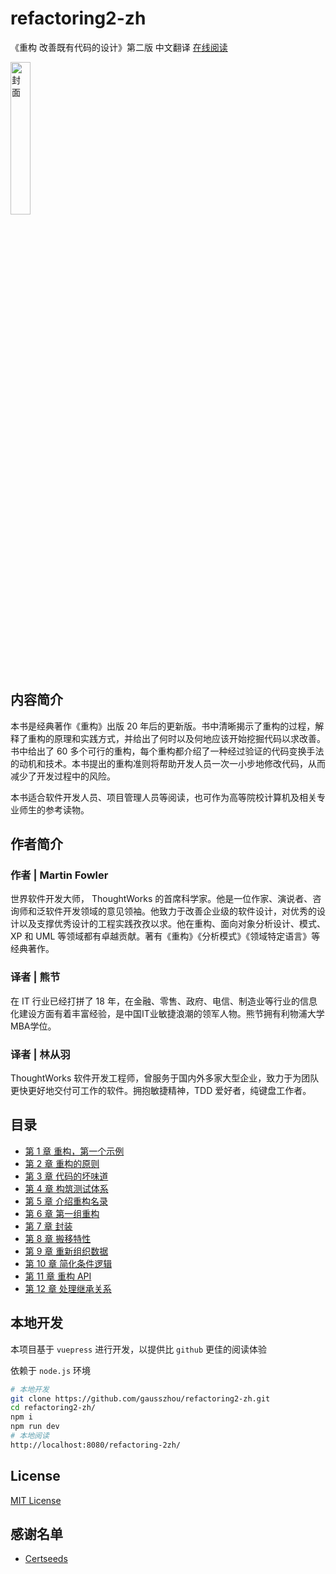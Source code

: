 # refactoring2-zh

《重构 改善既有代码的设计》第二版 中文翻译 [在线阅读](http://gausszhou.github.io/refactoring2-zh/)

<img src="./docs/cover.jpg" alt="封面" width="25%" />

## 内容简介

本书是经典著作《重构》出版 20 年后的更新版。书中清晰揭示了重构的过程，解释了重构的原理和实践方式，并给出了何时以及何地应该开始挖掘代码以求改善。书中给出了 60 多个可行的重构，每个重构都介绍了一种经过验证的代码变换手法的动机和技术。本书提出的重构准则将帮助开发人员一次一小步地修改代码，从而减少了开发过程中的风险。

本书适合软件开发人员、项目管理人员等阅读，也可作为高等院校计算机及相关专业师生的参考读物。

## 作者简介

### 作者 | Martin Fowler

世界软件开发大师， ThoughtWorks 的首席科学家。他是一位作家、演说者、咨询师和泛软件开发领域的意见领袖。他致力于改善企业级的软件设计，对优秀的设计以及支撑优秀设计的工程实践孜孜以求。他在重构、面向对象分析设计、模式、 XP 和 UML 等领域都有卓越贡献。著有《重构》《分析模式》《领域特定语言》等经典著作。

### 译者 | 熊节

在 IT 行业已经打拼了 18 年，在金融、零售、政府、电信、制造业等行业的信息化建设方面有着丰富经验，是中国IT业敏捷浪潮的领军人物。熊节拥有利物浦大学MBA学位。

### 译者 | 林从羽

ThoughtWorks 软件开发工程师，曾服务于国内外多家大型企业，致力于为团队更快更好地交付可工作的软件。拥抱敏捷精神，TDD 爱好者，纯键盘工作者。

## 目录

- [第 1 章 重构，第一个示例](./docs/ch1.md)
- [第 2 章 重构的原则](./docs/ch2.md)
- [第 3 章 代码的坏味道](./docs/ch3.md)
- [第 4 章 构筑测试体系](./docs/ch4.md)
- [第 5 章 介绍重构名录](./docs/ch5.md)
- [第 6 章 第一组重构](./docs/ch6.md)
- [第 7 章 封装](./docs/ch7.md)
- [第 8 章 搬移特性](./docs/ch8.md)
- [第 9 章 重新组织数据](./docs/ch9.md)
- [第 10 章 简化条件逻辑](./docs/ch10.md)
- [第 11 章 重构 API](./docs/ch11.md)
- [第 12 章 处理继承关系](./docs/ch12.md)

## 本地开发

本项目基于 `vuepress` 进行开发，以提供比 `github` 更佳的阅读体验

依赖于 `node.js` 环境

```bash
# 本地开发
git clone https://github.com/gausszhou/refactoring2-zh.git
cd refactoring2-zh/
npm i
npm run dev
# 本地阅读
http://localhost:8080/refactoring-2zh/
```

## License

[MIT License](./LICENSE)

## 感谢名单

- [Certseeds](https://github.com/Certseeds)
